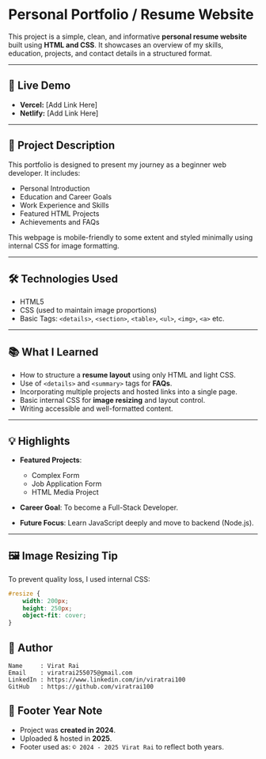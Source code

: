 # Personal Portfolio / Resume Website

This project is a simple, clean, and informative **personal resume website** built using **HTML and CSS**. It showcases an overview of my skills, education, projects, and contact details in a structured format.

---

## 📍 Live Demo

- **Vercel:** [Add Link Here]
- **Netlify:** [Add Link Here]

---

## 📌 Project Description

This portfolio is designed to present my journey as a beginner web developer. It includes:
- Personal Introduction
- Education and Career Goals
- Work Experience and Skills
- Featured HTML Projects
- Achievements and FAQs

This webpage is mobile-friendly to some extent and styled minimally using internal CSS for image formatting.

---

## 🛠️ Technologies Used

- HTML5
- CSS (used to maintain image proportions)
- Basic Tags: `<details>`, `<section>`, `<table>`, `<ul>`, `<img>`, `<a>` etc.

---

## 📚 What I Learned

- How to structure a **resume layout** using only HTML and light CSS.
- Use of `<details>` and `<summary>` tags for **FAQs**.
- Incorporating multiple projects and hosted links into a single page.
- Basic internal CSS for **image resizing** and layout control.
- Writing accessible and well-formatted content.

---

## 💡 Highlights

- **Featured Projects**:
  - Complex Form
  - Job Application Form
  - HTML Media Project

- **Career Goal**: To become a Full-Stack Developer.
- **Future Focus**: Learn JavaScript deeply and move to backend (Node.js).

---

## 🖼️ Image Resizing Tip

To prevent quality loss, I used internal CSS:
```css
#resize {
    width: 200px;
    height: 250px;
    object-fit: cover;
}
```

## 📝 Author

```
Name     : Virat Rai
Email    : viratrai255075@gmail.com
LinkedIn : https://www.linkedin.com/in/viratrai100
GitHub   : https://github.com/viratrai100
```


## 📝 Footer Year Note

- Project was **created in 2024**.  
- Uploaded & hosted in **2025**.  
- Footer used as: `© 2024 - 2025 Virat Rai` to reflect both years.